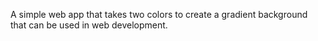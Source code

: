 A simple web app that takes two colors to create a gradient background that can be used in web development.
